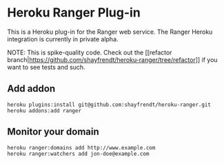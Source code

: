 # Heroku Ranger Plug-in

This is a Heroku plug-in for the Ranger web service. The Ranger Heroku integration is currently in private alpha.

NOTE:  This is spike-quality code.  Check out the [[refactor branch|https://github.com/shayfrendt/heroku-ranger/tree/refactor]] if you want to see tests and such.

## Add addon
 
    heroku plugins:install git@github.com:shayfrendt/heroku-ranger.git
    heroku addons:add ranger

## Monitor your domain

    heroku ranger:domains add http://www.example.com
    heroku ranger:watchers add jon-doe@example.com
